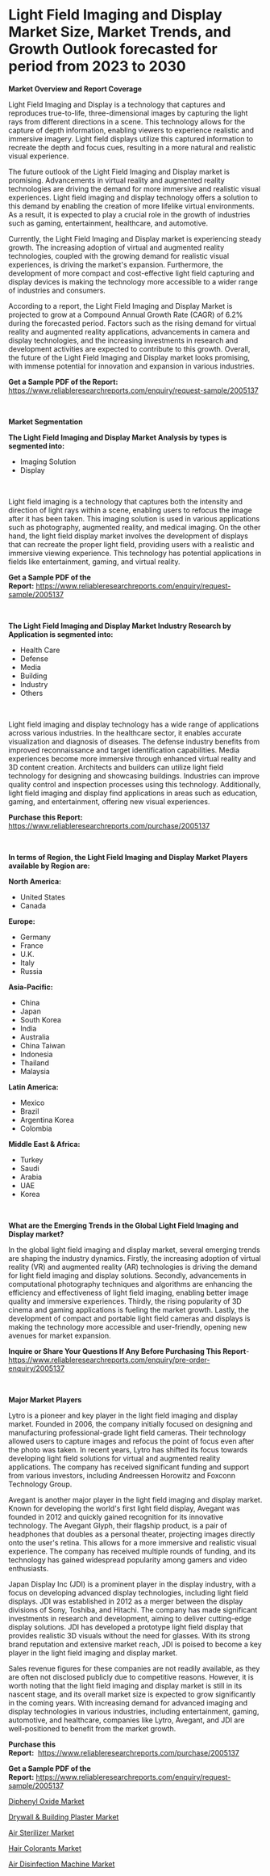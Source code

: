 <p><h1>Light Field Imaging and Display Market Size, Market Trends, and Growth Outlook forecasted for period from 2023 to 2030</h1></p><p><strong>Market Overview and Report Coverage</strong></p>
<p><p>Light Field Imaging and Display is a technology that captures and reproduces true-to-life, three-dimensional images by capturing the light rays from different directions in a scene. This technology allows for the capture of depth information, enabling viewers to experience realistic and immersive imagery. Light field displays utilize this captured information to recreate the depth and focus cues, resulting in a more natural and realistic visual experience.</p><p>The future outlook of the Light Field Imaging and Display market is promising. Advancements in virtual reality and augmented reality technologies are driving the demand for more immersive and realistic visual experiences. Light field imaging and display technology offers a solution to this demand by enabling the creation of more lifelike virtual environments. As a result, it is expected to play a crucial role in the growth of industries such as gaming, entertainment, healthcare, and automotive.</p><p>Currently, the Light Field Imaging and Display market is experiencing steady growth. The increasing adoption of virtual and augmented reality technologies, coupled with the growing demand for realistic visual experiences, is driving the market's expansion. Furthermore, the development of more compact and cost-effective light field capturing and display devices is making the technology more accessible to a wider range of industries and consumers.</p><p>According to a report, the Light Field Imaging and Display Market is projected to grow at a Compound Annual Growth Rate (CAGR) of 6.2% during the forecasted period. Factors such as the rising demand for virtual reality and augmented reality applications, advancements in camera and display technologies, and the increasing investments in research and development activities are expected to contribute to this growth. Overall, the future of the Light Field Imaging and Display market looks promising, with immense potential for innovation and expansion in various industries.</p></p>
<p><strong>Get a Sample PDF of the Report:</strong> <a href="https://www.reliableresearchreports.com/enquiry/request-sample/2005137">https://www.reliableresearchreports.com/enquiry/request-sample/2005137</a></p>
<p>&nbsp;</p>
<p><strong>Market Segmentation</strong></p>
<p><strong>The Light Field Imaging and Display Market Analysis by types is segmented into:</strong></p>
<p><ul><li>Imaging Solution</li><li>Display</li></ul></p>
<p>&nbsp;</p>
<p><p>Light field imaging is a technology that captures both the intensity and direction of light rays within a scene, enabling users to refocus the image after it has been taken. This imaging solution is used in various applications such as photography, augmented reality, and medical imaging. On the other hand, the light field display market involves the development of displays that can recreate the proper light field, providing users with a realistic and immersive viewing experience. This technology has potential applications in fields like entertainment, gaming, and virtual reality.</p></p>
<p><strong>Get a Sample PDF of the Report:</strong>&nbsp;<a href="https://www.reliableresearchreports.com/enquiry/request-sample/2005137">https://www.reliableresearchreports.com/enquiry/request-sample/2005137</a></p>
<p>&nbsp;</p>
<p><strong>The Light Field Imaging and Display Market Industry Research by Application is segmented into:</strong></p>
<p><ul><li>Health Care</li><li>Defense</li><li>Media</li><li>Building</li><li>Industry</li><li>Others</li></ul></p>
<p>&nbsp;</p>
<p><p>Light field imaging and display technology has a wide range of applications across various industries. In the healthcare sector, it enables accurate visualization and diagnosis of diseases. The defense industry benefits from improved reconnaissance and target identification capabilities. Media experiences become more immersive through enhanced virtual reality and 3D content creation. Architects and builders can utilize light field technology for designing and showcasing buildings. Industries can improve quality control and inspection processes using this technology. Additionally, light field imaging and display find applications in areas such as education, gaming, and entertainment, offering new visual experiences.</p></p>
<p><strong>Purchase this Report:</strong>&nbsp; <a href="https://www.reliableresearchreports.com/purchase/2005137">https://www.reliableresearchreports.com/purchase/2005137</a></p>
<p>&nbsp;</p>
<p><strong>In terms of Region, the Light Field Imaging and Display Market Players available by Region are:</strong></p>
<p>
    <p> <strong> North America: </strong>
        <ul>
            <li>United States</li>
            <li>Canada</li>
        </ul>
        </p> 
    <p> <strong> Europe: </strong>
        <ul>
            <li>Germany</li>
            <li>France</li>
            <li>U.K.</li>
            <li>Italy</li>
            <li>Russia</li>
        </ul>
        </p> 
    <p> <strong> Asia-Pacific: </strong>
        <ul>
            <li>China</li>
            <li>Japan</li>
            <li>South Korea</li>
            <li>India</li>
            <li>Australia</li>
            <li>China Taiwan</li>
            <li>Indonesia</li>
            <li>Thailand</li>
            <li>Malaysia</li>
        </ul>
        </p> 
    <p> <strong> Latin America: </strong>
        <ul>
            <li>Mexico</li>
            <li>Brazil</li>
            <li>Argentina Korea</li>
            <li>Colombia</li>
        </ul>
        </p> 
    <p> <strong> Middle East & Africa: </strong>
        <ul>
            <li>Turkey</li>
            <li>Saudi</li>
            <li>Arabia</li>
            <li>UAE</li>
            <li>Korea</li>
        </ul>
    </p>
    </p>
<p>&nbsp;</p>
<p><strong>What are the Emerging Trends in the Global Light Field Imaging and Display market?</strong></p>
<p><p>In the global light field imaging and display market, several emerging trends are shaping the industry dynamics. Firstly, the increasing adoption of virtual reality (VR) and augmented reality (AR) technologies is driving the demand for light field imaging and display solutions. Secondly, advancements in computational photography techniques and algorithms are enhancing the efficiency and effectiveness of light field imaging, enabling better image quality and immersive experiences. Thirdly, the rising popularity of 3D cinema and gaming applications is fueling the market growth. Lastly, the development of compact and portable light field cameras and displays is making the technology more accessible and user-friendly, opening new avenues for market expansion.</p></p>
<p><strong>Inquire or Share Your Questions If Any Before Purchasing This Report</strong>- <a href="https://www.reliableresearchreports.com/enquiry/pre-order-enquiry/2005137">https://www.reliableresearchreports.com/enquiry/pre-order-enquiry/2005137</a></p>
<p>&nbsp;</p>
<p><strong>Major Market Players</strong></p>
<p><p>Lytro is a pioneer and key player in the light field imaging and display market. Founded in 2006, the company initially focused on designing and manufacturing professional-grade light field cameras. Their technology allowed users to capture images and refocus the point of focus even after the photo was taken. In recent years, Lytro has shifted its focus towards developing light field solutions for virtual and augmented reality applications. The company has received significant funding and support from various investors, including Andreessen Horowitz and Foxconn Technology Group.</p><p>Avegant is another major player in the light field imaging and display market. Known for developing the world's first light field display, Avegant was founded in 2012 and quickly gained recognition for its innovative technology. The Avegant Glyph, their flagship product, is a pair of headphones that doubles as a personal theater, projecting images directly onto the user's retina. This allows for a more immersive and realistic visual experience. The company has received multiple rounds of funding, and its technology has gained widespread popularity among gamers and video enthusiasts.</p><p>Japan Display Inc (JDI) is a prominent player in the display industry, with a focus on developing advanced display technologies, including light field displays. JDI was established in 2012 as a merger between the display divisions of Sony, Toshiba, and Hitachi. The company has made significant investments in research and development, aiming to deliver cutting-edge display solutions. JDI has developed a prototype light field display that provides realistic 3D visuals without the need for glasses. With its strong brand reputation and extensive market reach, JDI is poised to become a key player in the light field imaging and display market.</p><p>Sales revenue figures for these companies are not readily available, as they are often not disclosed publicly due to competitive reasons. However, it is worth noting that the light field imaging and display market is still in its nascent stage, and its overall market size is expected to grow significantly in the coming years. With increasing demand for advanced imaging and display technologies in various industries, including entertainment, gaming, automotive, and healthcare, companies like Lytro, Avegant, and JDI are well-positioned to benefit from the market growth.</p></p>
<p><strong>Purchase this Report:</strong>&nbsp;&nbsp;<a href="https://www.reliableresearchreports.com/purchase/2005137">https://www.reliableresearchreports.com/purchase/2005137</a></p>
<p></p>
<p><strong>Get a Sample PDF of the Report:</strong>&nbsp;<a href="https://www.reliableresearchreports.com/enquiry/request-sample/2005137">https://www.reliableresearchreports.com/enquiry/request-sample/2005137</a></p>
<p><p><a href="https://medium.com/@emilywest91/diphenyl-oxide-market-outlook-industry-overview-and-forecast-2023-to-2030-f059d55dbea9">Diphenyl Oxide Market</a></p><p><a href="https://medium.com/@joycelucas56/drywall-amp-building-plaster-market-analysis-and-sze-forecasted-for-period-from-2023-to-2030-75b92ebdd751">Drywall & Building Plaster Market</a></p><p><a href="https://www.linkedin.com/pulse/air-sterilizer-market-research-report-provides-thorough-auaje/">Air Sterilizer Market</a></p><p><a href="https://www.linkedin.com/pulse/hair-colorants-market-size-share-amp-trends-analysis-report-nohce/">Hair Colorants Market</a></p><p><a href="https://www.linkedin.com/pulse/decoding-air-disinfection-machine-market-deep-dive-latest-jrz6e/">Air Disinfection Machine Market</a></p></p>